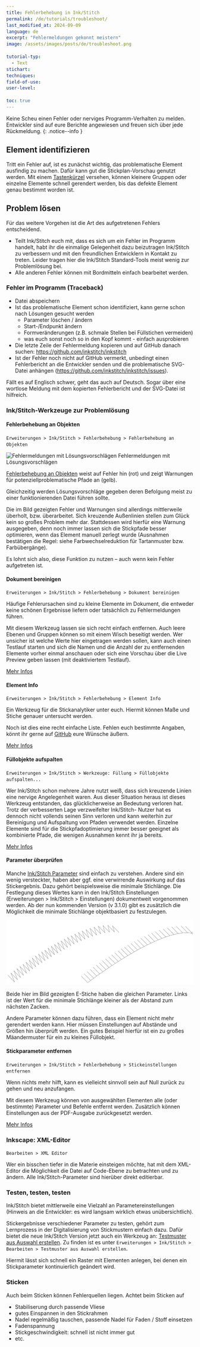 ```yaml
---
title: Fehlerbehebung in Ink/Stitch
permalink: /de/tutorials/troubleshoot/
last_modified_at: 2024-09-09
language: de
excerpt: "Fehlermeldungen gekonnt meistern"
image: /assets/images/posts/de/troubleshoot.png

tutorial-typ:
  - Text
stichart: 
techniques:
field-of-use:
user-level: 

toc: true
---
```


Keine Scheu einen Fehler oder nerviges Programm-Verhalten zu melden.
Entwickler sind auf eure Berichte angewiesen und freuen sich über jede Rückmeldung.
{: .notice--info }

## Element identifizieren

Tritt ein Fehler auf, ist es zunächst wichtig, das problematische Element ausfindig zu machen.
Dafür kann gut die Stickplan-Vorschau genutzt werden. Mit einem [Tastenkürzel](/de/docs/customize/#tastenkürzel) versehen, können
kleinere Gruppen oder einzelne Elemente schnell gerendert werden, bis das defekte Element genau
bestimmt worden ist.

## Problem lösen

Für das weitere Vorgehen ist die Art des aufgetretenen Fehlers entscheidend.

* Teilt Ink/Stitch euch mit, dass es sich um ein Fehler im Programm handelt, habt ihr die
  einmalige Gelegenheit dazu beizutragen Ink/Stitch zu verbessern und mit den freundlichen
  Entwicklern in Kontakt zu treten. Leider tragen hier die Ink/Stitch Standard-Tools meist
  wenig zur Problemlösung bei.
* Alle anderen Fehler können mit Bordmitteln einfach bearbeitet werden.

### Fehler im Programm (Traceback)

* Datei abspeichern
* Ist das problematische Element schon identifiziert, kann gerne schon nach Lösungen gesucht werden
  * Parameter löschen / ändern
  * Start-/Endpunkt ändern
  * Formveränderungen (z.B. schmale Stellen bei Füllstichen vermeiden)
  * was euch sonst noch so in den Kopf kommt - einfach ausprobieren
* Die letzte Zeile der Fehlermeldung kopieren und auf GitHub danach suchen:
  <https://github.com/inkstitch/inkstitch>
* Ist der Fehler noch nicht auf GitHub vermerkt, unbedingt einen Fehlerbericht an die
  Entwickler senden und die problematische SVG-Datei anhängen
  (<https://github.com/inkstitch/inkstitch/issues>).

Fällt es auf Englisch schwer, geht das auch auf Deutsch. Sogar über eine wortlose Meldung
mit dem kopierten Fehlerbericht und der SVG-Datei ist hilfreich.

### Ink/Stitch-Werkzeuge zur Problemlösung

#### Fehlerbehebung an Objekten

`Erweiterungen > Ink/Stitch > Fehlerbehebung > Fehlerbehebung an Objekten`

![Fehlermeldungen mit Lösungsvorschlägen](/assets/images/docs/de/troubleshoot.jpg)
Fehlermeldungen mit Lösungsvorschlägen

[Fehlerbehebung an Objekten](/de/docs/troubleshoot/#fehlerbehebung) weist auf Fehler hin (rot) und
zeigt Warnungen für potenziellproblematische Pfade an (gelb).

Gleichzeitig werden Lösungsvorschläge gegeben deren Befolgung meist zu einer funktionierenden
Datei führen sollte.

Die im Bild gezeigten Fehler und Warnungen sind allerdings mittlerweile überholt, bzw.
überarbeitet. Sich kreuzende Außenlinien stellen zum Glück kein so großes Problem mehr dar.
Stattdessen wird hierfür eine Warnung ausgegeben, denn noch immer lassen sich die Stickpfade
besser optimieren, wenn das Element manuell zerlegt wurde (Ausnahmen bestätigen die Regel:
siehe Farbwechselreduktion für Tartanmuster bzw. Farbübergänge).

Es lohnt sich also, diese Funktion zu nutzen – auch wenn kein Fehler aufgetreten ist.

#### Dokument bereinigen

`Erweiterungen > Ink/Stitch > Fehlerbehebung > Dokument bereinigen`

Häufige Fehlerursachen sind zu kleine Elemente im Dokument, die entweder keine schönen
Ergebnisse liefern oder tatsächlich zu Fehlermeldungen führen.

Mit diesem Werkzeug lassen sie sich recht einfach entfernen. Auch leere Ebenen und Gruppen
können so mit einem Wisch beseitigt werden. Wer unsicher ist welche Werte hier eingetragen
werden sollen, kann auch einen Testlauf starten und sich die Namen und die Anzahl der zu
entfernenden Elemente vorher einmal anschauen oder sich eine Vorschau über die Live Preview
geben lassen (mit deaktiviertem Testlauf).

[Mehr Infos](/de/docs/troubleshoot/#dokument-bereinigen)

#### Element Info

`Erweiterungen > Ink/Stitch > Fehlerbehebung > Element Info`

Ein Werkzeug für die Stickanalytiker unter euch. Hiermit können Maße und Stiche genauer
untersucht werden.

Noch ist dies eine recht einfache Liste. Fehlen euch bestimmte Angaben, könnt ihr gerne auf [GitHub](https://github.com/inkstitch/inkstitch/issues) eure Wünsche äußern.

[Mehr Infos](/de/docs/troubleshoot/#element-info)

#### Füllobjekte aufspalten

`Erweiterungen > Ink/Stitch > Werkzeuge: Füllung > Füllobjekte aufspalten...`

Wer Ink/Stitch schon mehrere Jahre nutzt weiß, dass sich kreuzende Linien eine nervige
Angelegenheit waren. Aus dieser Situation heraus ist dieses Werkzeug entstanden, das
glücklicherweise an Bedeutung verloren hat. Trotz der verbesserten Lage verzweifelter Ink/Stitch-
Nutzer hat es dennoch nicht vollends seinen Sinn verloren und kann weiterhin zur Bereinigung und
Aufspaltung von Pfaden verwendet werden. Einzelne Elemente sind für die Stickpfadoptimierung
immer besser geeignet als kombinierte Pfade, die wenigen Ausnahmen kennt ihr ja bereits.

[Mehr Infos](/de/docs/fill-tools/#füllstich-objekte-zerlegen)

#### Parameter überprüfen

Manche [Ink/Stitch Parameter](/de/docs/params/) sind einfach zu verstehen. Andere sind ein wenig versteckter,
haben aber ggf. eine verwirrende Auswirkung auf das Stickergebnis. Dazu gehört beispielsweise die
minimale Stichlänge. Die Festlegung dieses Wertes kann in den Ink/Stitch Einstellungen
(Erweiterungen > Ink/Stitch > Einstellungen) dokumentweit vorgenommen werden. Ab der nun
kommenden Version (v 3.1.0) gibt es zusätzlich die Möglichkeit die minimale Stichlänge
objektbasiert zu festzulegen.

![E-Stich mit unterschiedlichem Wert für die minimale Stichlänge](/assets/images/tutorials/troubleshoot/min_stitch_len_effect.png)

Beide hier im Bild gezeigten E-Stiche haben die gleichen Parameter.
Links ist der Wert für die minimale Stichlänge kleiner als der Abstand zum nächsten Zacken.

Andere Parameter können dazu führen, dass ein Element nicht mehr gerendert werden kann. Hier
müssen Einstellungen auf Abstände und Größen hin überprüft werden. Ein gutes Beispiel hierfür ist
ein zu großes Mäandermuster für ein zu kleines Füllobjekt.

#### Stickparameter entfernen

`Erweiterungen > Ink/Stitch > Fehlerbehebung > Stickeinstellungen entfernen`

Wenn nichts mehr hilft, kann es vielleicht sinnvoll sein auf Null zurück zu gehen und neu
anzufangen.

Mit diesem Werkzeug können von ausgewählten Elementen alle (oder bestimmte) Parameter und
Befehle entfernt werden. Zusätzlich können Einstellungen aus der PDF-Ausgabe zurückgesetzt
werden.

[Mehr Infos](/de/docs/troubleshoot/#stickeinstellungen-entfernen)

### Inkscape: XML-Editor

`Bearbeiten > XML Editor`

Wer ein bisschen tiefer in die Materie einsteigen möchte, hat mit dem XML-Editor die Möglichkeit
die Datei auf Code-Ebene zu betrachten und zu ändern. Alle Ink/Stitch-Parameter sind hierüber
direkt editierbar.

### Testen, testen, testen

Ink/Stitch bietet mittlerweile eine Vielzahl an Parametereinstellungen (Hinweis an die Entwickler:
es wird langsam wirklich etwas unübersichtlich).

Stickergebnisse verschiedener Parameter zu testen, gehört zum Lernprozess in der Digitalisierung
von Stickmustern einfach dazu. Dafür bietet die neue Ink/Stitch Version jetzt auch ein Werkzeug an:
[Testmuster aus Auswahl erstellen](/de/docs/edit/#testmuster-aus-auswahl-erstellen).
Zu finden ist es unter `Erweiterungen > Ink/Stitch > Bearbeiten > Testmuster aus Auswahl erstellen`.

Hiermit lässt sich schnell ein Raster mit Elementen anlegen, bei denen ein Stickparameter
kontinuierlich geändert wird.

### Sticken

Auch beim Sticken können Fehlerquellen liegen. Achtet beim Sticken auf

* Stabiliserung durch passende Vliese
* gutes Einspannen in den Stickrahmen
* Nadel regelmäßig tauschen, passende Nadel für Faden / Stoff einsetzen
* Fadenspannung
* Stickgeschwindigkeit: schnell ist nicht immer gut
* etc.

